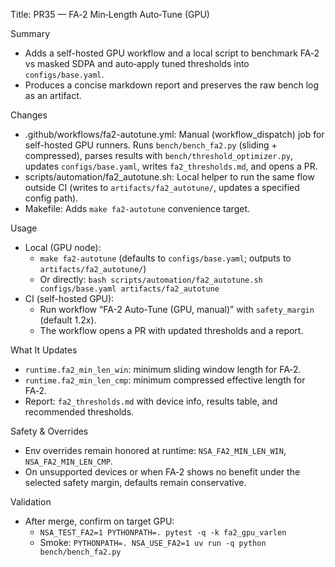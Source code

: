 Title: PR35 — FA‑2 Min‑Length Auto‑Tune (GPU)

Summary
- Adds a self-hosted GPU workflow and a local script to benchmark FA‑2 vs masked SDPA and auto‑apply tuned thresholds into `configs/base.yaml`.
- Produces a concise markdown report and preserves the raw bench log as an artifact.

Changes
- .github/workflows/fa2-autotune.yml: Manual (workflow_dispatch) job for self-hosted GPU runners. Runs `bench/bench_fa2.py` (sliding + compressed), parses results with `bench/threshold_optimizer.py`, updates `configs/base.yaml`, writes `fa2_thresholds.md`, and opens a PR.
- scripts/automation/fa2_autotune.sh: Local helper to run the same flow outside CI (writes to `artifacts/fa2_autotune/`, updates a specified config path).
- Makefile: Adds `make fa2-autotune` convenience target.

Usage
- Local (GPU node):
  - `make fa2-autotune` (defaults to `configs/base.yaml`; outputs to `artifacts/fa2_autotune/`)
  - Or directly: `bash scripts/automation/fa2_autotune.sh configs/base.yaml artifacts/fa2_autotune`
- CI (self-hosted GPU):
  - Run workflow “FA-2 Auto-Tune (GPU, manual)” with `safety_margin` (default 1.2x).
  - The workflow opens a PR with updated thresholds and a report.

What It Updates
- `runtime.fa2_min_len_win`: minimum sliding window length for FA‑2.
- `runtime.fa2_min_len_cmp`: minimum compressed effective length for FA‑2.
- Report: `fa2_thresholds.md` with device info, results table, and recommended thresholds.

Safety & Overrides
- Env overrides remain honored at runtime: `NSA_FA2_MIN_LEN_WIN`, `NSA_FA2_MIN_LEN_CMP`.
- On unsupported devices or when FA‑2 shows no benefit under the selected safety margin, defaults remain conservative.

Validation
- After merge, confirm on target GPU:
  - `NSA_TEST_FA2=1 PYTHONPATH=. pytest -q -k fa2_gpu_varlen`
  - Smoke: `PYTHONPATH=. NSA_USE_FA2=1 uv run -q python bench/bench_fa2.py`

